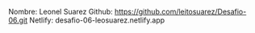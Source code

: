 Nombre: Leonel Suarez
Github: https://github.com/leitosuarez/Desafio-06.git
Netlify: desafio-06-leosuarez.netlify.app
               